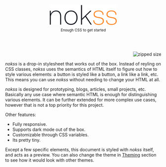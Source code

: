 <section>

<br><br><br><br>

<div align="center">
  <picture>
    <source srcset="./assets/logo-dark.svg" media="(prefers-color-scheme: dark)">
    <img alt="logo" src="./assets/logo-light.svg" height="64px">
  </picture>
  <br>
  <sub>Enough CSS to get started</sub>
</div>

<br><br>

<div align="right">

![zipped size](https://img.shields.io/github/size/loreanvictor/nokss/nokss.css.br?branch=gh-pages&color=black&label=%20&style=flat-square)

</div>

_nokss_ is a drop-in stylesheet that works out of the box. Instead of reyling on CSS classes, _nokss_ uses the semantics of HTML itself to figure out how to style various elements: a button is styled like a button, a link like a link, etc. This means you can use _nokss_ without needing to change your HTML at all.

_nokss_ is designed for prototyping, blogs, articles, small projects, etc. Basically any use case where semantic HTML is enough for distinguishing various elements. It can be further extended for more complex use cases, however that is not a top priority for this project.

Other features:

- Fully responsive.
- Supports dark mode out of the box.
- Customizable through CSS variables.
- Its pretty tiny.

Except a few specific elements, this document is styled with _nokss_ itself, and acts as a preview. You can also change the theme in [Theming](#theming) section to see how it would look with other themes.

</section>